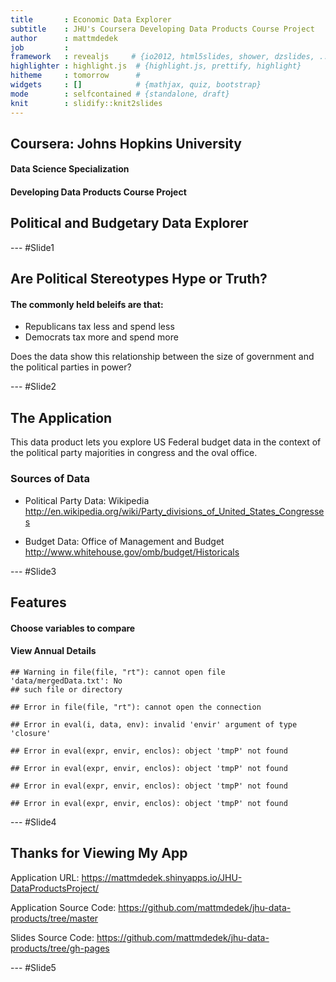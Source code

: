 ```yaml
---
title       : Economic Data Explorer
subtitle    : JHU's Coursera Developing Data Products Course Project
author      : mattmdedek
job         : 
framework   : revealjs     # {io2012, html5slides, shower, dzslides, ...}
highlighter : highlight.js  # {highlight.js, prettify, highlight}
hitheme     : tomorrow      # 
widgets     : []            # {mathjax, quiz, bootstrap}
mode        : selfcontained # {standalone, draft}
knit        : slidify::knit2slides
---
```


## Coursera: Johns Hopkins University

#### Data Science Specialization

#### Developing Data Products Course Project

## Political and Budgetary Data Explorer

--- #Slide1

## Are Political Stereotypes Hype or Truth?

#### The commonly held beleifs are that:

* Republicans tax less and spend less
* Democrats tax more and spend more


Does the data show this relationship between the size of government and the political parties in power?

--- #Slide2

## The Application

This data product lets you explore US Federal budget data
in the context of the political party majorities in congress and
the oval office.

### Sources of Data

* Political Party Data: Wikipedia
http://en.wikipedia.org/wiki/Party_divisions_of_United_States_Congresses

* Budget Data: Office of Management and Budget
http://www.whitehouse.gov/omb/budget/Historicals

--- #Slide3

## Features

#### Choose variables to compare

#### View Annual Details


```
## Warning in file(file, "rt"): cannot open file 'data/mergedData.txt': No
## such file or directory
```

```
## Error in file(file, "rt"): cannot open the connection
```

```
## Error in eval(i, data, env): invalid 'envir' argument of type 'closure'
```

```
## Error in eval(expr, envir, enclos): object 'tmpP' not found
```

```
## Error in eval(expr, envir, enclos): object 'tmpP' not found
```

```
## Error in eval(expr, envir, enclos): object 'tmpP' not found
```

```
## Error in eval(expr, envir, enclos): object 'tmpP' not found
```

--- #Slide4

## Thanks for Viewing My App

Application URL:
https://mattmdedek.shinyapps.io/JHU-DataProductsProject/

Application Source Code:
https://github.com/mattmdedek/jhu-data-products/tree/master

Slides Source Code:
https://github.com/mattmdedek/jhu-data-products/tree/gh-pages

--- #Slide5


